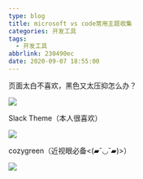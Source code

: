 ```yaml
---
type: blog
title: microsoft vs code常用主题收集
categories: 开发工具
tags:
  - 开发工具
abbrlink: 230490ec
date: 2020-09-07 18:55:00
---
```


页面太白不喜欢，黑色又太压抑怎么办？

![](https://img-blog.csdnimg.cn/20190814164734204.gif)

<!-- more -->
Slack Theme（本人很喜欢）

![](https://img-blog.csdnimg.cn/20190814163032334.png?x-oss-process=image/watermark,type_ZmFuZ3poZW5naGVpdGk,shadow_10,text_aHR0cHM6Ly9ibG9nLmNzZG4ubmV0L3UwMTA3NjMzMjI=,size_16,color_FFFFFF,t_70)

cozygreen（近视眼必备<(▰˘◡˘▰)>）

![](https://img-blog.csdnimg.cn/20190814163551655.png?x-oss-process=image/watermark,type_ZmFuZ3poZW5naGVpdGk,shadow_10,text_aHR0cHM6Ly9ibG9nLmNzZG4ubmV0L3UwMTA3NjMzMjI=,size_16,color_FFFFFF,t_70)